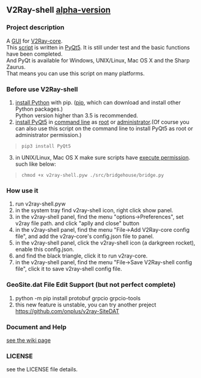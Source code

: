 ## V2Ray-shell [alpha-version](https://en.wiktionary.org/wiki/alpha_version)

### Project description
   A [GUI](https://en.wikipedia.org/wiki/Graphical_user_interface) for [V2Ray-core](https://github.com/v2ray/v2ray-core).<br>
   This [script](https://en.wikipedia.org/wiki/Scripting_language) is written in [PyQt5](https://www.riverbankcomputing.com/software/pyqt/intro). It is still under test and the basic functions have been completed.<br>And PyQt is available for Windows, UNIX/Linux, Mac OS X and the Sharp Zaurus.<br>That means you can use this script on many platforms.
   
### Before use V2Ray-shell
   1. [install Python](https://tutorial.djangogirls.org/en/python_installation/) with pip. ([pip](https://pip.pypa.io/en/stable/), which can download and install other Python packages.) <br>Python version higher than 3.5 is recommended.
   2. [install PyQt5](http://pyqt.sourceforge.net/Docs/PyQt5/installation.html) in [command line](https://tutorial.djangogirls.org/en/intro_to_command_line/) as [root](http://www.linfo.org/root.html) or [administrator](https://technet.microsoft.com/en-us/library/cc947813%28v%3Dws.10%29.aspx).(Of course you can also use this script on the command line to install PyQt5 as root or administrator permission.)
   > `pip3 install PyQt5`
   3. in UNIX/Linux, Mac OS X make sure scripts have [execute permission](https://superuser.com/questions/117704/what-does-the-execute-permission-do). such like below: 
   > `chmod +x v2ray-shell.pyw ./src/bridgehouse/bridge.py`

### How use it
   1. run v2ray-shell.pyw
   2. in the system tray find v2ray-shell icon, right click show panel.
   3. in the v2ray-shell panel, find the menu "options->Preferences", set v2ray file path. and click "aplly and close" button
   4. in the v2ray-shell panel, find the menu "File->Add V2Ray-core config file", and add the v2ray-core's config.json file to panel.
   5. in the v2ray-shell panel, click the v2ray-shell icon (a darkgreen rocket), enable this config.json.
   6. and find the black triangle, click it to run v2ray-core.
   7. in the v2ray-shell panel, find the menu "File->Save V2Ray-shell config file", click it to save v2ray-shell config file.
   
### GeoSite.dat File Edit Support (but not perfect complete)
   1. python -m pip install protobuf grpcio grpcio-tools
   2. this new feature is unstable, you can try another preject https://github.com/onplus/v2ray-SiteDAT
   
### Document and Help
[see the wiki page](https://github.com/v2ray/V2Ray-shell_alpha/wiki/%E5%B8%AE%E5%8A%A9%E6%96%87%E6%A1%A3)

### LICENSE
see the LICENSE file details.